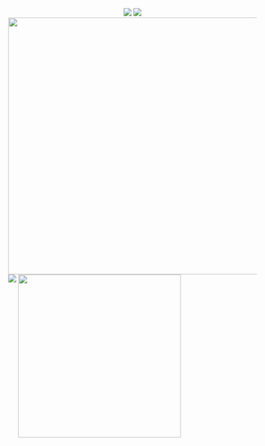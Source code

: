 <div align = "center">
<!--Banner-->
<img src="https://capsule-render.vercel.app/api?type=waving&color=black&height=200&section=header" />
<!--Text-->
<img src = "https://readme-typing-svg.herokuapp.com?font=Poppins&weight=500&size=30&duration=3000&pause=200&color=F7F7F7&background=FFFFFF00&center=true&width=435&lines=Hi+There!;Welcome+to+my+Profile"/>
</div>

<!--Stats-->
<img width=520vw align=top src = "https://tatsuya-stats.vercel.app/api?username=ItsTatsuya&&show_icons=true&title_color=f7f9f7&icon_color=ffffff&text_color=f7f9f7&bg_color=000000&border_radius=10&count_private=true&border_color=0000"/>

<!--Streak Stats-->
<img src = "https://github-readme-streak-stats-pi-opal.vercel.app/?user=ItsTatsuya&theme=graywhite&date_format=j%20M%5B%20Y%5D&background=000000&stroke=FFFFFF&border=0000&ring=FFFFFF&fire=FFFFFF&currStreakNum=FFFFFF&sideNums=FFFFFF&currStreakLabel=FFFFFF&sideLabels=FFFFFF&dates=FFFFFF"/>

<!--Top Languages-->
<img  width= 330 align=top src = "https://tatsuya-stats.vercel.app/api/top-langs/?username=ItsTatsuya&title_color=f7f9f7&text_color=f7f9f7&bg_color=000000&icon_color=ffffff&border_radius=10&border_color=0000"/>

